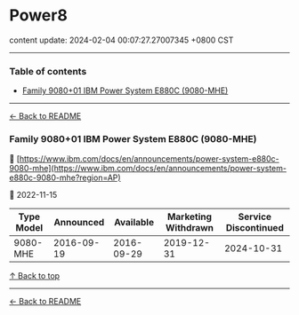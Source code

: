# Power8

content update: 2024-02-04 00:07:27.27007345 +0800 CST

---

### Table of contents


- [Family 9080+01 IBM Power System E880C (9080-MHE)](#family-908001-ibm-power-system-e880c-9080-mhe)

---

[← Back to README](../README.md)





### Family 9080+01 IBM Power System E880C (9080-MHE)

🔗 [https://www.ibm.com/docs/en/announcements/power-system-e880c-9080-mhe](https://www.ibm.com/docs/en/announcements/power-system-e880c-9080-mhe?region=AP)

📅 2022-11-15

| Type Model | Announced | Available | Marketing Withdrawn | Service Discontinued |
| --- | --- | --- | --- | --- |
| 9080-MHE | 2016-09-19 | 2016-09-29 | 2019-12-31 | 2024-10-31 |






[↑ Back to top](#table-of-contents)

---



[← Back to README](../README.md)